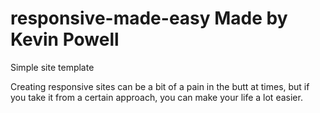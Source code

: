 # responsive-made-easy Made by Kevin Powell
Simple site template


Creating responsive sites can be a bit of a pain in the butt at times, but if you take it from a certain approach, you can make your life a lot easier.
